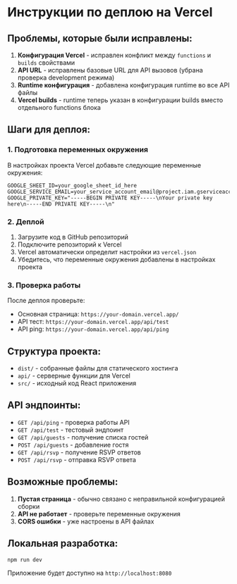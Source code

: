# Инструкции по деплою на Vercel

## Проблемы, которые были исправлены:

1. **Конфигурация Vercel** - исправлен конфликт между `functions` и `builds` свойствами
2. **API URL** - исправлены базовые URL для API вызовов (убрана проверка development режима)
3. **Runtime конфигурация** - добавлена конфигурация runtime во все API файлы
4. **Vercel builds** - runtime теперь указан в конфигурации builds вместо отдельного functions блока

## Шаги для деплоя:

### 1. Подготовка переменных окружения
В настройках проекта Vercel добавьте следующие переменные окружения:

```
GOOGLE_SHEET_ID=your_google_sheet_id_here
GOOGLE_SERVICE_EMAIL=your_service_account_email@project.iam.gserviceaccount.com
GOOGLE_PRIVATE_KEY="-----BEGIN PRIVATE KEY-----\nYour private key here\n-----END PRIVATE KEY-----\n"
```

### 2. Деплой
1. Загрузите код в GitHub репозиторий
2. Подключите репозиторий к Vercel
3. Vercel автоматически определит настройки из `vercel.json`
4. Убедитесь, что переменные окружения добавлены в настройках проекта

### 3. Проверка работы
После деплоя проверьте:
- Основная страница: `https://your-domain.vercel.app/`
- API тест: `https://your-domain.vercel.app/api/test`
- API ping: `https://your-domain.vercel.app/api/ping`

## Структура проекта:

- `dist/` - собранные файлы для статического хостинга
- `api/` - серверные функции для Vercel
- `src/` - исходный код React приложения

## API эндпоинты:

- `GET /api/ping` - проверка работы API
- `GET /api/test` - тестовый эндпоинт
- `GET /api/guests` - получение списка гостей
- `POST /api/guests` - добавление гостя
- `GET /api/rsvp` - получение RSVP ответов
- `POST /api/rsvp` - отправка RSVP ответа

## Возможные проблемы:

1. **Пустая страница** - обычно связано с неправильной конфигурацией сборки
2. **API не работает** - проверьте переменные окружения
3. **CORS ошибки** - уже настроены в API файлах

## Локальная разработка:

```bash
npm run dev
```

Приложение будет доступно на `http://localhost:8080`
